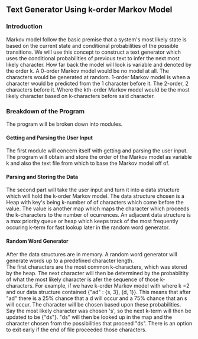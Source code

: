 ## Text Generator Using k-order Markov Model

### Introduction
Markov model follow the basic premise that a system's most likely state is based on the current state and conditional probabilities of the possible transitions.  We will use this concept to construct a text generator
which uses the conditional probabilities of previous text to infer the next most likely character.  How far back the model will look is variable and denoted by the order k.  A 0-order Markov model would be no model at all.
The characters would be generated at random.  1-order Markov model is when a character would be predicted from the 1 character before it.  The 2-order, 2 characters before it.  Where the kth-order Markov model would be the most likely character based on k-characters before said character.

### Breakdown of the Program
The program will be broken down into modules.

#### Getting and Parsing the User Input
The first module will concern itself with getting and parsing the user input.  The program will obtain and store the order of the Markov model as variable k and also the text file from which to base the Markov model off of.

#### Parsing and Storing the Data
The second part will take the user input and turn it into a data structure which will hold the k-order Markov model.  The data structure chosen is a Heap with key's being k-number of of characters which come before the value.
The value is another map which maps the character which proceeds the k-characters to the number of ocurrences.
An adjacent data structure is a max priority queue or heap which keeps track of the most frequently occuring k-term for fast lookup later in the random word generator.

#### Random Word Generator
After the data structures are in memory.  A random word generator will generate words up to a predefined character length.  
The first characters are the most common k-characters, which was stored by the heap.
The next character will then be determined by the probablitity of what the most likely character is afer the sequence of those k-characters.
For example, if we have  k-order Markov model with where k =2 and our data structure contained {"ad" : {s, 3}, {d, 1}}.  This means that after "ad" there is
a 25% chance that a d will occur and a 75% chance that an s will occur.  The character will be chosen based upon these probabilities.  
Say the most likely character was chosen 's', so the next k-term will then be updated to be {"ds"}.  "ds" will then be looked up in the map and the character chosen from
the possibilities that proceed "ds".  There is an option to exit early if the end of file proceeded those characters.
